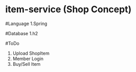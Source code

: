 # item-service (Shop Concept)

#Language
1.Spring

#Database
1.h2

#ToDo
1. Upload ShopItem
2. Member Login
3. Buy/Sell Item
